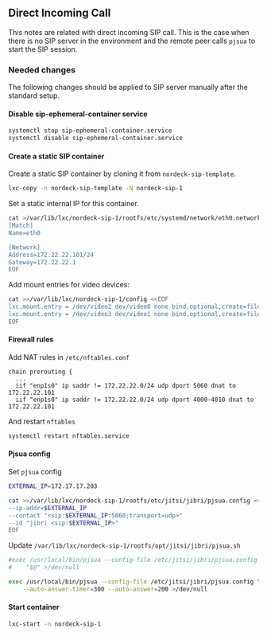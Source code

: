 ## Direct Incoming Call

This notes are related with direct incoming SIP call. This is the case when
there is no SIP server in the environment and the remote peer calls `pjsua` to
start the SIP session.

### Needed changes

The following changes should be applied to SIP server manually after the
standard setup.

#### Disable sip-ephemeral-container service

```bash
systemctl stop sip-ephemeral-container.service
systemctl disable sip-ephemeral-container.service
```

#### Create a static SIP container

Create a static SIP container by cloning it from `nordeck-sip-template`.

```bash
lxc-copy -n nordeck-sip-template -N nordeck-sip-1
```

Set a static internal IP for this container.

```bash
cat >/var/lib/lxc/nordeck-sip-1/rootfs/etc/systemd/network/eth0.network <<EOF
[Match]
Name=eth0

[Network]
Address=172.22.22.101/24
Gateway=172.22.22.1
EOF
```

Add mount entries for video devices:

```bash
cat >>/var/lib/lxc/nordeck-sip-1/config <<EOF
lxc.mount.entry = /dev/video2 dev/video0 none bind,optional,create=file
lxc.mount.entry = /dev/video3 dev/video1 none bind,optional,create=file
EOF
```

#### Firewall rules

Add NAT rules in `/etc/nftables.conf`

```
chain prerouting {
  ...
  iif "enp1s0" ip saddr != 172.22.22.0/24 udp dport 5060 dnat to 172.22.22.101
  iif "enp1s0" ip saddr != 172.22.22.0/24 udp dport 4000-4010 dnat to 172.22.22.101
```

And restart `nftables`

```bash
systemctl restart nftables.service
```

#### Pjsua config

Set `pjsua` config

```bash
EXTERNAL_IP=172.17.17.203

cat >>/var/lib/lxc/nordeck-sip-1/rootfs/etc/jitsi/jibri/pjsua.config <<EOF
--ip-addr=$EXTERNAL_IP
--contact "<sip:$EXTERNAL_IP:5060;transport=udp>"
--id "jibri <sip:$EXTERNAL_IP>"
EOF
```

Update `/var/lib/lxc/nordeck-sip-1/rootfs/opt/jitsi/jibri/pjsua.sh`

```bash
#exec /usr/local/bin/pjsua --config-file /etc/jitsi/jibri/pjsua.config \
#    "$@" >/dev/null

exec /usr/local/bin/pjsua --config-file /etc/jitsi/jibri/pjsua.config \
    --auto-answer-timer=300 --auto-answer=200 >/dev/null
```

#### Start container

```bash
lxc-start -n nordeck-sip-1
```
